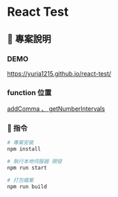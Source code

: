 # React Test

## 📖 專案說明

### DEMO
https://yuria1215.github.io/react-test/

### function 位置
[addComma 、 getNumberIntervals](./src/utils/index.js)


### 📜 指令

```bash
# 專案安裝
npm install 

# 執行本地伺服器 開發
npm run start

# 打包檔案
npm run build
```
